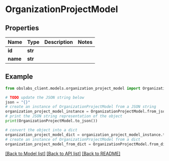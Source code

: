 # OrganizationProjectModel


## Properties

Name | Type | Description | Notes
------------ | ------------- | ------------- | -------------
**id** | **str** |  | 
**name** | **str** |  | 

## Example

```python
from obslabs_client.models.organization_project_model import OrganizationProjectModel

# TODO update the JSON string below
json = "{}"
# create an instance of OrganizationProjectModel from a JSON string
organization_project_model_instance = OrganizationProjectModel.from_json(json)
# print the JSON string representation of the object
print(OrganizationProjectModel.to_json())

# convert the object into a dict
organization_project_model_dict = organization_project_model_instance.to_dict()
# create an instance of OrganizationProjectModel from a dict
organization_project_model_from_dict = OrganizationProjectModel.from_dict(organization_project_model_dict)
```
[[Back to Model list]](../README.md#documentation-for-models) [[Back to API list]](../README.md#documentation-for-api-endpoints) [[Back to README]](../README.md)



